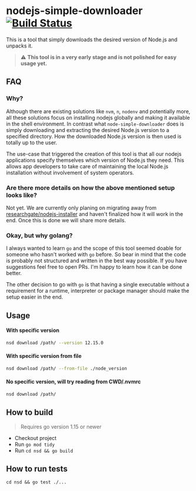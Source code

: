 # nodejs-simple-downloader [![Build Status](https://travis-ci.com/researchgate/nodejs-simple-downloader.svg?branch=master)](https://travis-ci.com/researchgate/nodejs-simple-downloader)

This is a tool that simply downloads the desired version of Node.js and unpacks
it.

> :warning: **This tool is in a very early stage and is not polished for easy usage yet.**

## FAQ

### Why?

Although there are existing solutions like `nvm`, `n`, `nodenv` and potentially
more, all these solutions focus on installing nodejs globally and making it
available in the shell environment. In contrast what `node-simple-downloader` does is
simply downloading and extracting the desired Node.js version to a specified directory.
How the downloaded Node.js version is then used is totally up to the user.

The use-case that triggered the creation of this tool is that all our nodejs applications
specify themselves which version of Node.js they need. This allows app developers to take
care of maintaining the local Node.js installation without involvement of system operators.

### Are there more details on how the above mentioned setup looks like?

Not yet. We are currently only planing on migrating away from
[researchgate/nodejs-installer](https://github.com/researchgate/nodejs-installer/tree/researchgate)
and haven't finalized how it will work in the end. Once this is done we will share more details.

### Okay, but why golang?

I always wanted to learn `go` and the scope of this tool seemed doable for
someone who hasn't worked with `go` before. So bear in mind that the code is probably not
structured and written in the best way possible. If you have suggestions feel
free to open PRs. I'm happy to learn how it can be done better.

The other decision to go with `go` is that having a single executable without a requirement for a
runtime, interpreter or package manager should make the setup easier in the end.

## Usage

#### With specific version

```bash
nsd download /path/ --version 12.15.0
```

#### With specific version from file

```bash
nsd download /path/ --from-file ./node_version
```

#### No specific version, will try reading from CWD/.nvmrc

```bash
nsd download /path/
```

## How to build

> Requires go version 1.15 or newer

- Checkout project
- Run `go mod tidy`
- Run `cd nsd && go build`

## How to run tests

`cd nsd && go test ./...`
